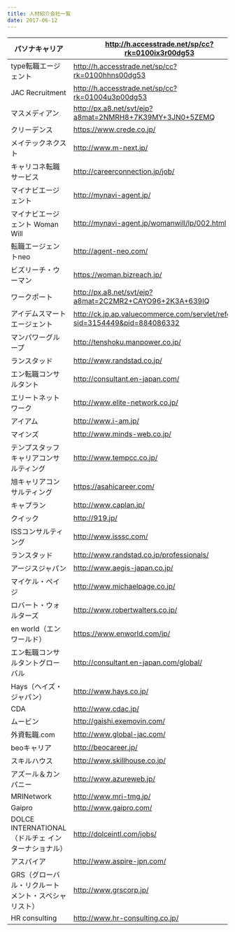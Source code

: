 ```yaml
---
title: 人材紹介会社一覧 
date: 2017-06-12
---
```


| パソナキャリア                                      | http://h.accesstrade.net/sp/cc?rk=0100ix3r00dg53                             |
|-----------------------------------------------------|------------------------------------------------------------------------------|
| type転職エージェント                                | http://h.accesstrade.net/sp/cc?rk=0100hhns00dg53                             |
| JAC Recruitment                                     | http://h.accesstrade.net/sp/cc?rk=01004u3p00dg53                             |
| マスメディアン                                      | http://px.a8.net/svt/ejp?a8mat=2NMRH8+7K39MY+3JN0+5ZEMQ                      |
| クリーデンス                                        | https://www.crede.co.jp/                                                     |
| メイテックネクスト                                  | http://www.m-next.jp/                                                        |
| キャリコネ転職サービス                              | http://careerconnection.jp/job/                                              |
| マイナビエージェント                                | http://mynavi-agent.jp/                                                      |
| マイナビエージェント Woman Will                     | http://mynavi-agent.jp/womanwill/lp/002.html                                 |
| 転職エージェントneo                                 | http://agent-neo.com/                                                        |
| ビズリーチ・ウーマン                                | https://woman.bizreach.jp/                                                   |
| ワークポート                                        | http://px.a8.net/svt/ejp?a8mat=2C2MR2+CAYO96+2K3A+639IQ                      |
| アイデムスマートエージェント                        | http://ck.jp.ap.valuecommerce.com/servlet/referral?sid=3154449&pid=884086332 |
| マンパワーグループ                                  | http://tenshoku.manpower.co.jp/                                              |
| ランスタッド                                        | http://www.randstad.co.jp/                                                   |
| エン転職コンサルタント                              | http://consultant.en-japan.com/                                              |
| エリートネットワーク                                | http://www.elite-network.co.jp/                                              |
| アイアム                                            | http://www.i-am.jp/                                                          |
| マインズ                                            | http://www.minds-web.co.jp/                                                  |
| テンプスタッフキャリアコンサルティング              | http://www.tempcc.co.jp/                                                     |
| 旭キャリアコンサルティング                          | https://asahicareer.com/                                                     |
| キャプラン                                          | http://www.caplan.jp/                                                        |
| クイック                                            | http://919.jp/                                                               |
| ISSコンサルティング                                 | http://www.isssc.com/                                                        |
| ランスタッド                                        | http://www.randstad.co.jp/professionals/                                     |
| アージスジャパン                                    | http://www.aegis-japan.co.jp/                                                |
| マイケル・ペイジ                                    | http://www.michaelpage.co.jp/                                                |
| ロバート・ウォルターズ                              | http://www.robertwalters.co.jp/                                              |
| en world（エンワールド）                            | https://www.enworld.com/jp/                                                  |
| エン転職コンサルタントグローバル                    | http://consultant.en-japan.com/global/                                       |
| Hays（ヘイズ・ジャパン）                            | http://www.hays.co.jp/                                                       |
| CDA                                                 | http://www.cdac.jp/                                                          |
| ムービン                                            | http://gaishi.exemovin.com/                                                  |
| 外資転職.com                                        | http://www.global-jac.com/                                                   |
| beoキャリア                                         | http://beocareer.jp/                                                         |
| スキルハウス                                        | http://www.skillhouse.co.jp/                                                 |
| アズール＆カンパニー                                | http://www.azureweb.jp/                                                      |
| MRINetwork                                          | http://www.mri-tmg.jp/                                                       |
| Gaipro                                              | http://www.gaipro.com/                                                       |
| DOLCE INTERNATIONAL（ドルチェ インターナショナル）  | http://dolceintl.com/jobs/                                                   |
| アスパイア                                          | http://www.aspire-jpn.com/                                                   |
| GRS（グローバル・リクルートメント・スペシャリスト） | http://www.grscorp.jp/                                                       |
| HR consulting                                       | http://www.hr-consulting.co.jp/                                              |